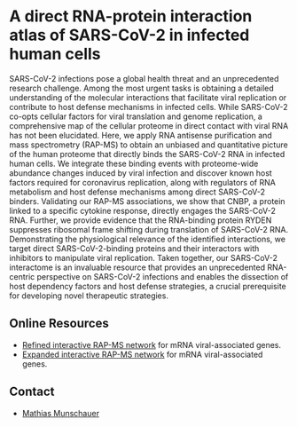 # A direct RNA-protein interaction atlas of SARS-CoV-2 in infected human cells

SARS-CoV-2 infections pose a global health threat and an unprecedented research challenge. Among the most urgent tasks is obtaining a detailed understanding of the molecular interactions that facilitate viral replication or contribute to host defense mechanisms in infected cells. While SARS-CoV-2 co-opts cellular factors for viral translation and genome replication, a comprehensive map of the cellular proteome in direct contact with viral RNA has not been elucidated. Here, we apply RNA antisense purification and mass spectrometry (RAP-MS) to obtain an unbiased and quantitative picture of the human proteome that directly binds the SARS-CoV-2 RNA in infected human cells. We integrate these binding events with proteome-wide abundance changes induced by viral infection and discover known host factors required for coronavirus replication, along with regulators of RNA metabolism and host defense mechanisms among direct SARS-CoV-2 binders. Validating our RAP-MS associations, we show that CNBP, a protein linked to a specific cytokine response, directly engages the SARS-CoV-2 RNA. Further, we provide evidence that the RNA-binding protein RYDEN suppresses ribosomal frame shifting during translation of SARS-CoV-2 RNA. Demonstrating the physiological relevance of the identified interactions, we target direct SARS-CoV-2-binding proteins and their interactors with inhibitors to manipulate viral replication. Taken together, our SARS-CoV-2 interactome is an invaluable resource that provides an unprecedented RNA-centric perspective on SARS-CoV-2 infections and enables the dissection of host dependency factors and host defense strategies, a crucial prerequisite for developing novel therapeutic strategies.

## Online Resources

- [Refined interactive RAP-MS network](code/interactive_rapms05.html) for mRNA viral-associated genes.
- [Expanded interactive RAP-MS network](code/interactive_rapms20.html) for mRNA viral-associated genes.

## Contact

- [Mathias Munschauer](mailto:mathias.munschauer@helmholtz-hiri.de)

<br><br>